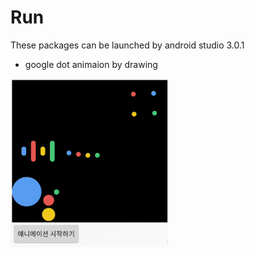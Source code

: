# Run
These packages can be launched by android studio 3.0.1
* google dot animaion by drawing

<img src="1521338922253.gif" width="50%" height="50%">
